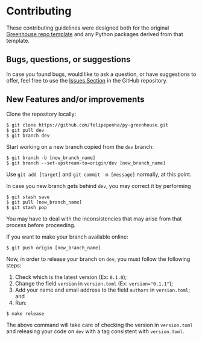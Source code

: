 # Contributing

These contributing guidelines were designed both for the original [Greenhouse repo template](https://github.com/felipepenha/rust-greenhouse) and any Python packages derived from that template.


## Bugs, questions, or suggestions


In case you found bugs, would like to ask a question, or have suggestions to offer, feel free to use the [Issues Section](https://github.com/felipepenha/py-greenhouse/issues) in the GitHub repository.


## New Features and/or improvements


Clone the repository locally:

```git
$ git clone https://github.com/felipepenha/py-greenhouse.git
$ git pull dev
$ git branch dev
```


Start working on a new branch copied from the `dev` branch:

```git
$ git branch -b [new_branch_name]
$ git branch --set-upstream-to=origin/dev [new_branch_name]
```

Use `git add [target]` and `git commit -m [message]` normally, at this point.

In case you new branch gets behind `dev`, you may correct it by performing

```git
$ git stash save
$ git pull [new_branch_name]
$ git stash pop
```

You may have to deal with the inconsistencies that may arise from that process before proceeding.


If you want to make your branch available online:

```git
$ git push origin [new_branch_name]
```

Now, in order to release your branch on `dev`, you must follow the following steps:

1. Check which is the latest version (Ex: `0.1.0`);
2. Change the field `version` in `version.toml` (Ex: `version="0.1.1"`);
3. Add your name and email address to the field `authors` in `version.toml`; and
4. Run:
```bash
$ make release
```

The above command will take care of checking the version in `version.toml` and releasing your code on `dev` with a tag consistent with `version.toml`.

